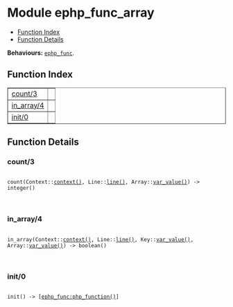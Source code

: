 

# Module ephp_func_array #
* [Function Index](#index)
* [Function Details](#functions)

__Behaviours:__ [`ephp_func`](ephp_func.md).
<a name="index"></a>

## Function Index ##


<table width="100%" border="1" cellspacing="0" cellpadding="2" summary="function index"><tr><td valign="top"><a href="#count-3">count/3</a></td><td></td></tr><tr><td valign="top"><a href="#in_array-4">in_array/4</a></td><td></td></tr><tr><td valign="top"><a href="#init-0">init/0</a></td><td></td></tr></table>


<a name="functions"></a>

## Function Details ##

<a name="count-3"></a>

### count/3 ###


<pre><code>
count(Context::<a href="#type-context">context()</a>, Line::<a href="#type-line">line()</a>, Array::<a href="#type-var_value">var_value()</a>) -&gt; integer()
</code></pre>
<br />


<a name="in_array-4"></a>

### in_array/4 ###


<pre><code>
in_array(Context::<a href="#type-context">context()</a>, Line::<a href="#type-line">line()</a>, Key::<a href="#type-var_value">var_value()</a>, Array::<a href="#type-var_value">var_value()</a>) -&gt; boolean()
</code></pre>
<br />


<a name="init-0"></a>

### init/0 ###


<pre><code>
init() -&gt; [<a href="ephp_func.md#type-php_function">ephp_func:php_function()</a>]
</code></pre>
<br />


